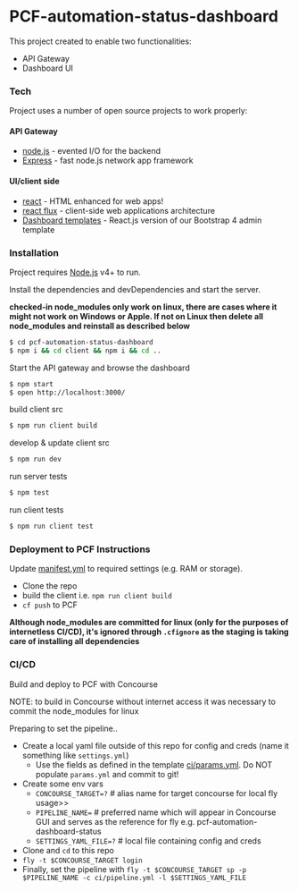 # PCF-automation-status-dashboard
This project created to enable two functionalities:
 - API Gateway
 - Dashboard UI

### Tech
Project uses a number of open source projects to work properly:
#### API Gateway
* [node.js](https://nodejs.org/en/) - evented I/O for the backend
* [Express](https://expressjs.com/) - fast node.js network app framework

#### UI/client side
* [react](https://facebook.github.io/react/) - HTML enhanced for web apps!
* [react flux](https://facebook.github.io/flux/docs/overview.html) - client-side web applications architecture
* [Dashboard templates](https://github.com/mrholek/CoreUI-React) - React.js version of our Bootstrap 4 admin template

### Installation

Project requires [Node.js](https://nodejs.org/) v4+ to run.

Install the dependencies and devDependencies and start the server.

**checked-in node_modules only work on linux, there are cases where it might not work on Windows or Apple. If not on Linux then delete all node_modules and reinstall as described below**

```sh
$ cd pcf-automation-status-dashboard
$ npm i && cd client && npm i && cd ..
```

Start the API gateway and browse the dashboard
```sh
$ npm start
$ open http://localhost:3000/
```

build client src
```sh
$ npm run client build
```

develop & update client src
```sh
$ npm run dev
```

run server tests
```sh
$ npm test
```

run client tests
```sh
$ npm run client test
```

### Deployment to PCF Instructions

Update [manifest.yml](manifest.yml) to required settings (e.g. RAM or storage).

* Clone the repo
* build the client i.e. `npm run client build`
* `cf push` to PCF

**Although node_modules are committed for linux (only for the purposes of internetless CI/CD), it's ignored through `.cfignore` as the staging is taking care of installing all dependencies**

### CI/CD

Build and deploy to PCF with Concourse

NOTE: to build in Concourse without internet access it was necessary to commit the node_modules for linux

Preparing to set the pipeline..
* Create a local yaml file outside of this repo for config and creds (name it something like `settings.yml`)
  * Use the fields as defined in the template [ci/params.yml](ci/params.yml). Do NOT populate `params.yml` and commit to git!
* Create some env vars
  * `CONCOURSE_TARGET=?` # alias name for target concourse for local fly usage>>
  * `PIPELINE_NAME=` # preferred name which will appear in Concourse GUI and serves as the reference for fly e.g. pcf-automation-dashboard-status
  * `SETTINGS_YAML_FILE=?` # local file containing config and creds
* Clone and `cd` to this repo
* `fly -t $CONCOURSE_TARGET login`
* Finally, set the pipeline with `fly -t $CONCOURSE_TARGET sp -p $PIPELINE_NAME -c ci/pipeline.yml -l $SETTINGS_YAML_FILE`

